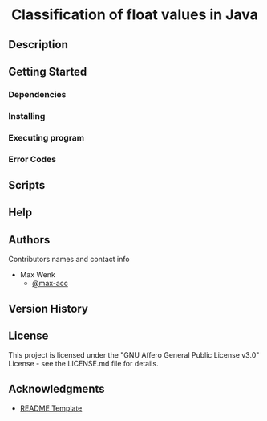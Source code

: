 # <p align="center"><b>Classification of float values in Java</b></p>


## Description


## Getting Started


### Dependencies


### Installing


### Executing program


### Error Codes


## Scripts


## Help


## Authors

Contributors names and contact info

* Max Wenk  
	* [@max-acc](https://github.com/max-acc)

## Version History


## License

This project is licensed under the "GNU Affero General Public License v3.0" License - see the LICENSE.md file for details.

## Acknowledgments

* [README Template](https://gist.github.com/DomPizzie/7a5ff55ffa9081f2de27c315f5018afc)